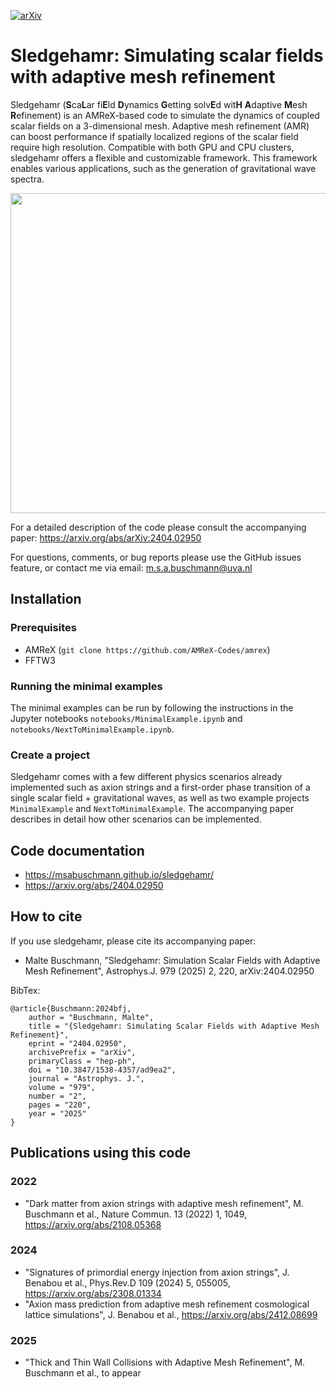 [![arXiv](https://img.shields.io/badge/arXiv-2404.02950%20-green.svg)](https://arxiv.org/abs/2404.02950)

# Sledgehamr: Simulating scalar fields with adaptive mesh refinement
Sledgehamr (**S**ca**L**ar fi**E**ld **D**ynamics **G**etting solv**E**d wit**H** **A**daptive **M**esh **R**efinement) is an AMReX-based code to simulate the dynamics of coupled scalar fields on a 3-dimensional mesh. Adaptive mesh refinement (AMR) can boost performance if spatially localized regions of the scalar field require high resolution. Compatible with both GPU and CPU clusters, sledgehamr offers a flexible and customizable framework. This framework enables various applications, such as the generation of gravitational wave spectra.

<p align="left">
  <img width="512" height="512" src="https://github.com/MSABuschmann/sledgehamr/blob/main/assets/axion.gif">
</p>

For a detailed description of the code please consult the accompanying paper:
https://arxiv.org/abs/arXiv:2404.02950

For questions, comments, or bug reports please use the GitHub issues feature, or contact me via email:
m.s.a.buschmann@uva.nl

## Installation

### Prerequisites
* AMReX (```git clone https://github.com/AMReX-Codes/amrex```)
* FFTW3

### Running the minimal examples
The minimal examples can be run by following the instructions in the Jupyter notebooks ```notebooks/MinimalExample.ipynb``` and ```notebooks/NextToMinimalExample.ipynb```.

### Create a project
Sledgehamr comes with a few different physics scenarios already implemented such as axion strings and a first-order phase transition of a single scalar field + gravitational waves, as well as two example projects ```MinimalExample``` and ```NextToMinimalExample```. The accompanying paper describes in detail how other scenarios can be implemented.

## Code documentation
* https://msabuschmann.github.io/sledgehamr/
* https://arxiv.org/abs/2404.02950

## How to cite
If you use sledgehamr, please cite its accompanying paper:

* Malte Buschmann, "Sledgehamr: Simulation Scalar Fields with Adaptive Mesh Refinement",
Astrophys.J. 979 (2025) 2, 220, arXiv:2404.02950

BibTex:
```
@article{Buschmann:2024bfj,
    author = "Buschmann, Malte",
    title = "{Sledgehamr: Simulating Scalar Fields with Adaptive Mesh Refinement}",
    eprint = "2404.02950",
    archivePrefix = "arXiv",
    primaryClass = "hep-ph",
    doi = "10.3847/1538-4357/ad9ea2",
    journal = "Astrophys. J.",
    volume = "979",
    number = "2",
    pages = "220",
    year = "2025"
}
```

## Publications using this code

### 2022
* "Dark matter from axion strings with adaptive mesh refinement", M. Buschmann et al., Nature Commun. 13 (2022) 1, 1049, https://arxiv.org/abs/2108.05368

### 2024
* "Signatures of primordial energy injection from axion strings", J. Benabou et al., Phys.Rev.D 109 (2024) 5, 055005, https://arxiv.org/abs/2308.01334
* "Axion mass prediction from adaptive mesh refinement cosmological lattice simulations", J. Benabou et al., https://arxiv.org/abs/2412.08699

### 2025
* "Thick and Thin Wall Collisions with Adaptive Mesh Refinement", M. Buschmann et al., to appear


